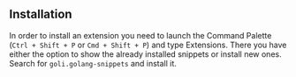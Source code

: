 
## Installation

In order to install an extension you need to launch the Command Palette (`Ctrl + Shift + P` or `Cmd + Shift + P`) and type Extensions.
There you have either the option to show the already installed snippets or install new ones. Search for `goli.golang-snippets` and install it.